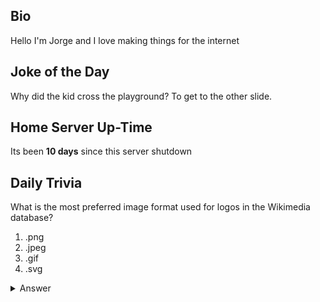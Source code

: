 ## Bio

Hello I'm Jorge and I love making things for the internet

## Joke of the Day

Why did the kid cross the playground? To get to the other slide.

## Home Server Up-Time

Its been **10 days** since this server shutdown


## Daily Trivia

What is the most preferred image format used for logos in the Wikimedia database?
 1. .png
 2. .jpeg
 3. .gif
 4. .svg

<details>
  <summary>Answer</summary>
  .svg
</details>
